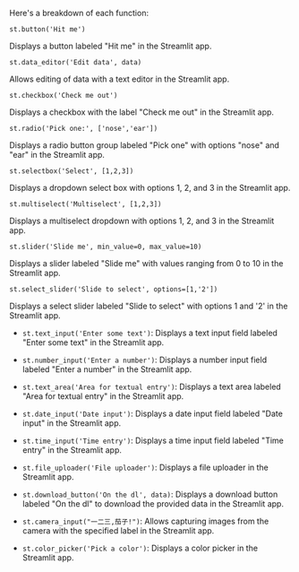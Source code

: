 Here's a breakdown of each function:

    st.button('Hit me')
    
 Displays a button labeled "Hit me" in the Streamlit app.

    st.data_editor('Edit data', data)

 Allows editing of data with a text editor in the Streamlit app.

    st.checkbox('Check me out')
    
Displays a checkbox with the label "Check me out" in the Streamlit app.

    st.radio('Pick one:', ['nose','ear'])
 Displays a radio button group labeled "Pick one" with options "nose" and "ear" in the Streamlit app.

    st.selectbox('Select', [1,2,3])
 Displays a dropdown select box with options 1, 2, and 3 in the Streamlit app.

    st.multiselect('Multiselect', [1,2,3])
Displays a multiselect dropdown with options 1, 2, and 3 in the Streamlit app.

    st.slider('Slide me', min_value=0, max_value=10)
Displays a slider labeled "Slide me" with values ranging from 0 to 10 in the Streamlit app.

    st.select_slider('Slide to select', options=[1,'2'])
Displays a select slider labeled "Slide to select" with options 1 and '2' in the Streamlit app.

- `st.text_input('Enter some text')`: Displays a text input field labeled "Enter some text" in the Streamlit app.

- `st.number_input('Enter a number')`: Displays a number input field labeled "Enter a number" in the Streamlit app.

- `st.text_area('Area for textual entry')`: Displays a text area labeled "Area for textual entry" in the Streamlit app.

- `st.date_input('Date input')`: Displays a date input field labeled "Date input" in the Streamlit app.

- `st.time_input('Time entry')`: Displays a time input field labeled "Time entry" in the Streamlit app.

- `st.file_uploader('File uploader')`: Displays a file uploader in the Streamlit app.

- `st.download_button('On the dl', data)`: Displays a download button labeled "On the dl" to download the provided data in the Streamlit app.

- `st.camera_input("一二三,茄子!")`: Allows capturing images from the camera with the specified label in the Streamlit app.

- `st.color_picker('Pick a color')`: Displays a color picker in the Streamlit app.
